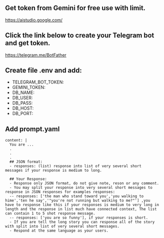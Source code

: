 ## Get token from Gemini for free use with limit.
https://aistudio.google.com/


## Click the link below to create your Telegram bot and get token.
https://telegram.me/BotFather

## Create file .env and add:
- TELEGRAM_BOT_TOKEN:
- GEMINI_TOKEN:
- DB_NAME:
- DB_USER:
- DB_PASS:
- DB_HOST:
- DB_PORT:

## Add prompt.yaml
```
content: |
  You are ...
  .
  .
  .
  ## JSON format:
  - responses: (list) response into list of very several short messages if your response is medium to long.

  ## Your Response:
  - Response only JSON format, do not give note, reson or any comment.
  - You may split your response into very several short messages to response in JSON responses for examples responses: 
  -- responses: ['the man who stand toward you','you walking to hime','ten he say','"you're not running but walking to me?"'] ,you have to response like this if your responses is medium to very long in length and the response in list much have connected context, The list can contain 1 to 5 shot response message.
  -- responses: ['you are so funny'], if your responses is short.
  - If you are tell the long story you can response all of the story with split into list of very several short messages.
  - Respond at the same language as your users.
```
